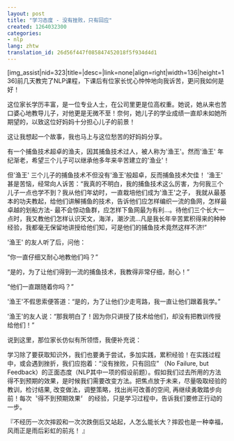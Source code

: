 ```yaml
---
layout: post
title: "学习态度 - 没有挫败，只有回应"
created: 1264032300
categories:
- nlp
lang: zhtw
translation_id: 26d56f447f085847452018f5f934d4d1
---
```

<!--break-->
<p>[img_assist|nid=323|title=|desc=|link=none|align=right|width=136|height=136]前几天教完了NLP课程，下课后有位家长忧心忡忡地向我诉苦，更问我如何是好！ </p>

<p>这位家长学历丰富，是一位专业人士，在公司里更是位高权重。她说，她从来也苦口婆心地教导儿子，对他更是无微不至！奈何，她儿子的学业成绩一直却未如她所期望的，以致这位好妈妈十分担心儿子的前景！ </p>

<p>这让我想起一个故事，我也马上与这位愁苦的好妈妈分享。 </p>

<p>有一个捕鱼技术超卓的渔夫，因其捕鱼技术过人，被人称为'渔王'。然而'渔王' 年纪渐老，希望三个儿子可以继承他多年来辛苦建立的'渔业'！ </p>

<p>但'渔王' 三个儿子的捕鱼技术不但没有'渔王'般超卓，反而捕鱼技术欠佳！ '渔王' 甚是苦恼，经常向人诉苦：“我真的不明白，我的捕鱼技术这么厉害，为何我三个儿子一点也学不到？我从他们年幼时，一直栽培他们成为'渔王'之子，
我就从最基本的功夫教起，给他们讲解捕鱼的技术，告诉他们应怎样编织一流的鱼网，怎样最卓越的划船方法- 最不会惊动鱼群，应怎样下鱼网最为有利…。待他们三个长大一点时，我又教他们怎样认识天文，海洋，潮汐流…凡是我长年辛苦累积得来的种种经验，我都毫无保留地讲授给他们知，可是他们的捕鱼技术竟然这样不济!” </p>

<p> '渔王' 的友人听了后，问他：</p>
<p> “你一直仔细又耐心地教他们吗？”</p>

<p> “是的，为了让他们得到一流的捕鱼技术，我教得非常仔细，耐心！”</p>

<p> “他们一直跟随着你吗？”</p>

<p> '渔王'不假思索便答道：“是的，为了让他们少走弯路，我一直让他们跟着我学。”</p>

<p>'渔王'的友人说：“那我明白了！因为你只讲授了技术给他们，却没有把教训传授给他们！”</p>


<p>说到这里，那位家长仿似有所领悟，我便补充说：</p>

<p>学习除了要获取知识外，我们也要勇于尝试，多加实践，累积经验！在实践过程中，或会遇到挫折，我们应抱着：“没有挫败，只有回应” （No Failure, but Feedback）的正面态度（NLP其中一项的假设前题）。假如我们过去所用的方法得不到预期的效果，是时候我们需要改变方法。把焦点放于未来，尽量吸取经验的教训，检讨结果, 改变做法，调整策略，找出尚可改善的空间, 再继续勇敢踏步向前！每次〝得不到预期效果〞 的经验，只是学习过程中，告诉我们要修正行动的一步。 </p>

<p> 『不经历一次次摔跤和一次次跌倒后又站起，人怎么能长大？摔跤也是一种幸福，风雨正是雨后彩虹的前兆！ 』</p>
